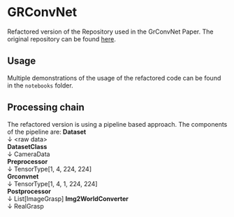 # GRConvNet
Refactored version of the Repository used in the GrConvNet Paper. 
The original repository can be found [here](https://github.com/skumra/robotic-grasping).  

## Usage
Multiple demonstrations of the usage of the refactored code can be found in the `notebooks` folder.

## Processing chain
The refactored version is using a pipeline based approach.
The components of the pipeline are:
**Dataset**  
&darr; \<raw data\>  
**DatasetClass**  
&darr; CameraData  
**Preprocessor**  
&darr; TensorType[1, 4, 224, 224]  
**Grconvnet**  
&darr; TensorType[1, 4, 1, 224, 224]  
**Postprocessor**  
&darr; List[ImageGrasp]
**Img2WorldConverter**  
&darr; RealGrasp